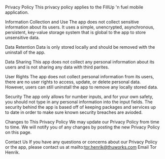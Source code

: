 Privacy Policy
This privacy policy applies to the FillUp 'n fuel mobile application.

Information Collection and Use
The app does not collect sensitive information about its users. It uses a simple, unencrypted, asynchronous, persistent, key-value storage system that is global to the app to store unsensitive data.

Data Retention
Data is only stored locally and should be removed with the uninstall of the app.

Data Sharing
This app does not collect any personal information about its users and is not sharing any data with third parites.

User Rights
The app does not collect personal information from its users, there are no user rights to access, update, or delete personal data. However, users can still uninstall the app to remove any locally stored data.

Security
The app only allows for number inputs, and for your own safety, you should not type in any personal information into the input fields. The security behind the app is based off of keeping packages and services up to date in order to make sure known security breaches are avioded.

Changes to This Privacy Policy
We may update our Privacy Policy from time to time. We will notify you of any changes by posting the new Privacy Policy on this page.

Contact Us
If you have any questions or concerns about our Privacy Policy or the app, please contact us at mailto:tor.henrik@thuworks.com Email Tor Henrik.
